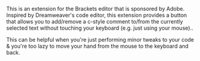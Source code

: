 This is an extension for the Brackets editor that is sponsored by Adobe.  Inspired by Dreamweaver's code editor, this extension provides a button that allows you to add/remove a c-style comment to/from the currently selected text without touching your keyboard (e.g. just using your mouse).. 

This can be helpful when you're just performing minor tweaks to your code & you're too lazy to move your hand from the mouse to the keyboard and back.
